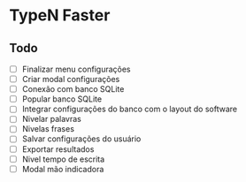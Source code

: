 # TypeN Faster

## Todo

- [ ] Finalizar menu configurações
- [ ] Criar modal configurações
- [ ] Conexão com banco SQLite
- [ ] Popular banco SQLite
- [ ] Integrar configurações do banco com o layout do software
- [ ] Nivelar palavras
- [ ] Nivelas frases
- [ ] Salvar configurações do usuário
- [ ] Exportar resultados
- [ ] Nivel tempo de escrita
- [ ] Modal mão indicadora 